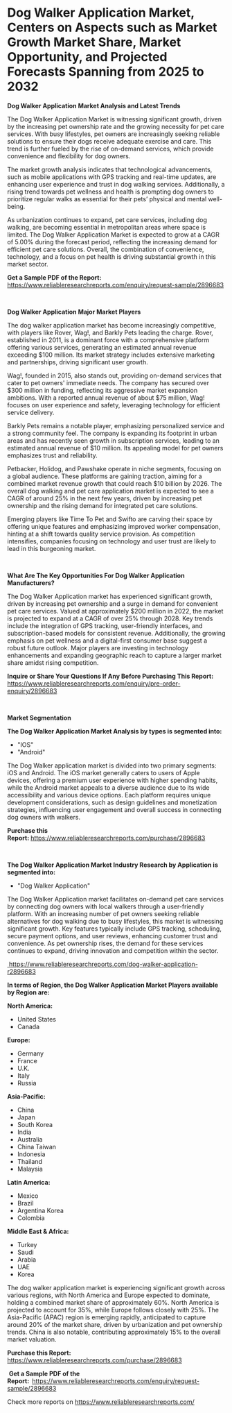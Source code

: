 <p><h1>Dog Walker Application Market, Centers on Aspects such as Market Growth Market Share, Market Opportunity, and Projected Forecasts Spanning from 2025 to 2032</h1></p><p><strong>Dog Walker Application Market Analysis and Latest Trends</strong></p>
<p><p>The Dog Walker Application Market is witnessing significant growth, driven by the increasing pet ownership rate and the growing necessity for pet care services. With busy lifestyles, pet owners are increasingly seeking reliable solutions to ensure their dogs receive adequate exercise and care. This trend is further fueled by the rise of on-demand services, which provide convenience and flexibility for dog owners. </p><p>The market growth analysis indicates that technological advancements, such as mobile applications with GPS tracking and real-time updates, are enhancing user experience and trust in dog walking services. Additionally, a rising trend towards pet wellness and health is prompting dog owners to prioritize regular walks as essential for their pets’ physical and mental well-being. </p><p>As urbanization continues to expand, pet care services, including dog walking, are becoming essential in metropolitan areas where space is limited. The Dog Walker Application Market is expected to grow at a CAGR of 5.00% during the forecast period, reflecting the increasing demand for efficient pet care solutions. Overall, the combination of convenience, technology, and a focus on pet health is driving substantial growth in this market sector.</p></p>
<p><strong>Get a Sample PDF of the Report:&nbsp;</strong> <a href="https://www.reliableresearchreports.com/enquiry/request-sample/2896683?utm_campaign=2960&utm_medium=2&utm_source=Github&utm_content=ia&utm_term=15032025&utm_id=dog-walker-application">https://www.reliableresearchreports.com/enquiry/request-sample/2896683</a></p>
<p>&nbsp;</p>
<p><strong>Dog Walker Application Major Market Players</strong></p>
<p><p>The dog walker application market has become increasingly competitive, with players like Rover, Wag!, and Barkly Pets leading the charge. Rover, established in 2011, is a dominant force with a comprehensive platform offering various services, generating an estimated annual revenue exceeding $100 million. Its market strategy includes extensive marketing and partnerships, driving significant user growth.</p><p>Wag!, founded in 2015, also stands out, providing on-demand services that cater to pet owners' immediate needs. The company has secured over $300 million in funding, reflecting its aggressive market expansion ambitions. With a reported annual revenue of about $75 million, Wag! focuses on user experience and safety, leveraging technology for efficient service delivery.</p><p>Barkly Pets remains a notable player, emphasizing personalized service and a strong community feel. The company is expanding its footprint in urban areas and has recently seen growth in subscription services, leading to an estimated annual revenue of $10 million. Its appealing model for pet owners emphasizes trust and reliability.</p><p>Petbacker, Holidog, and Pawshake operate in niche segments, focusing on a global audience. These platforms are gaining traction, aiming for a combined market revenue growth that could reach $10 billion by 2026. The overall dog walking and pet care application market is expected to see a CAGR of around 25% in the next few years, driven by increasing pet ownership and the rising demand for integrated pet care solutions.</p><p>Emerging players like Time To Pet and Swifto are carving their space by offering unique features and emphasizing improved worker compensation, hinting at a shift towards quality service provision. As competition intensifies, companies focusing on technology and user trust are likely to lead in this burgeoning market.</p></p>
<p>&nbsp;</p>
<p><strong>What Are The Key Opportunities For Dog Walker Application Manufacturers?</strong></p>
<p><p>The Dog Walker Application market has experienced significant growth, driven by increasing pet ownership and a surge in demand for convenient pet care services. Valued at approximately $200 million in 2022, the market is projected to expand at a CAGR of over 25% through 2028. Key trends include the integration of GPS tracking, user-friendly interfaces, and subscription-based models for consistent revenue. Additionally, the growing emphasis on pet wellness and a digital-first consumer base suggest a robust future outlook. Major players are investing in technology enhancements and expanding geographic reach to capture a larger market share amidst rising competition.</p></p>
<p><strong>Inquire or Share Your Questions If Any Before Purchasing This Report:</strong> <a href="https://www.reliableresearchreports.com/enquiry/pre-order-enquiry/2896683?utm_campaign=2960&utm_medium=2&utm_source=Github&utm_content=ia&utm_term=15032025&utm_id=dog-walker-application">https://www.reliableresearchreports.com/enquiry/pre-order-enquiry/2896683</a></p>
<p>&nbsp;</p>
<p><strong>Market Segmentation</strong></p>
<p><strong>The Dog Walker Application Market Analysis by types is segmented into:</strong></p>
<p><ul><li>"IOS"</li><li>"Android"</li></ul></p>
<p><p>The Dog Walker application market is divided into two primary segments: iOS and Android. The iOS market generally caters to users of Apple devices, offering a premium user experience with higher spending habits, while the Android market appeals to a diverse audience due to its wide accessibility and various device options. Each platform requires unique development considerations, such as design guidelines and monetization strategies, influencing user engagement and overall success in connecting dog owners with walkers.</p></p>
<p><strong>Purchase this Report:&nbsp;</strong><a href="https://www.reliableresearchreports.com/purchase/2896683?utm_campaign=2960&utm_medium=2&utm_source=Github&utm_content=ia&utm_term=15032025&utm_id=dog-walker-application">https://www.reliableresearchreports.com/purchase/2896683</a></p>
<p>&nbsp;</p>
<p><strong>The Dog Walker Application Market Industry Research by Application is segmented into:</strong></p>
<p><ul><li>"Dog Walker Application"</li></ul></p>
<p><p>The Dog Walker Application market facilitates on-demand pet care services by connecting dog owners with local walkers through a user-friendly platform. With an increasing number of pet owners seeking reliable alternatives for dog walking due to busy lifestyles, this market is witnessing significant growth. Key features typically include GPS tracking, scheduling, secure payment options, and user reviews, enhancing customer trust and convenience. As pet ownership rises, the demand for these services continues to expand, driving innovation and competition within the sector.</p></p>
<p><a href="https://www.reliableresearchreports.com/dog-walker-application-r2896683?utm_campaign=2960&utm_medium=2&utm_source=Github&utm_content=ia&utm_term=15032025&utm_id=dog-walker-application">&nbsp;https://www.reliableresearchreports.com/dog-walker-application-r2896683</a></p>
<p><strong>In terms of Region, the Dog Walker Application Market Players available by Region are:</strong></p>
<p>
    <p> <strong> North America: </strong>
        <ul>
            <li>United States</li>
            <li>Canada</li>
        </ul>
        </p> 
    <p> <strong> Europe: </strong>
        <ul>
            <li>Germany</li>
            <li>France</li>
            <li>U.K.</li>
            <li>Italy</li>
            <li>Russia</li>
        </ul>
        </p> 
    <p> <strong> Asia-Pacific: </strong>
        <ul>
            <li>China</li>
            <li>Japan</li>
            <li>South Korea</li>
            <li>India</li>
            <li>Australia</li>
            <li>China Taiwan</li>
            <li>Indonesia</li>
            <li>Thailand</li>
            <li>Malaysia</li>
        </ul>
        </p> 
    <p> <strong> Latin America: </strong>
        <ul>
            <li>Mexico</li>
            <li>Brazil</li>
            <li>Argentina Korea</li>
            <li>Colombia</li>
        </ul>
        </p> 
    <p> <strong> Middle East & Africa: </strong>
        <ul>
            <li>Turkey</li>
            <li>Saudi</li>
            <li>Arabia</li>
            <li>UAE</li>
            <li>Korea</li>
        </ul>
    </p>
    </p>
<p><p>The dog walker application market is experiencing significant growth across various regions, with North America and Europe expected to dominate, holding a combined market share of approximately 60%. North America is projected to account for 35%, while Europe follows closely with 25%. The Asia-Pacific (APAC) region is emerging rapidly, anticipated to capture around 20% of the market share, driven by urbanization and pet ownership trends. China is also notable, contributing approximately 15% to the overall market valuation.</p></p>
<p><strong>Purchase this Report: </strong><a href="https://www.reliableresearchreports.com/purchase/2896683?utm_campaign=2960&utm_medium=2&utm_source=Github&utm_content=ia&utm_term=15032025&utm_id=dog-walker-application">https://www.reliableresearchreports.com/purchase/2896683</a></p>
<p>&nbsp;<strong>Get a Sample PDF of the Report:&nbsp;&nbsp;</strong><a href="https://www.reliableresearchreports.com/enquiry/request-sample/2896683?utm_campaign=2960&utm_medium=2&utm_source=Github&utm_content=ia&utm_term=15032025&utm_id=dog-walker-application">https://www.reliableresearchreports.com/enquiry/request-sample/2896683</a></p>
<p><strong></strong></p>
<p>Check more reports on <a href="https://www.reliableresearchreports.com/?utm_campaign=2960&utm_medium=2&utm_source=Github&utm_content=ia&utm_term=15032025&utm_id=dog-walker-application">https://www.reliableresearchreports.com/</a></p>
